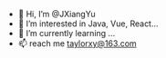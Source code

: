 - 👋 Hi, I’m @JXiangYu
- 👀 I’m interested in Java, Vue, React...
- 🌱 I’m currently learning ...
- 📫 reach me taylorxy@163.com

<!---
JXiangYu/JXiangYu is a ✨ special ✨ repository because its `README.md` (this file) appears on your GitHub profile.
You can click the Preview link to take a look at your changes.
--->
